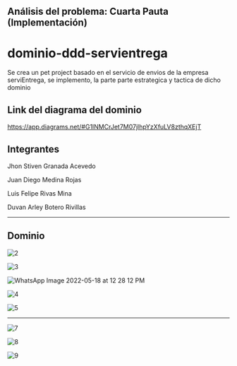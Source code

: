 ## Análisis del problema: Cuarta Pauta (Implementación)

# dominio-ddd-servientrega

 Se crea un pet project  basado  en el servicio de envios de la empresa serviEntrega,  se implemento,  la parte parte estrategica y tactica de dicho dominio

## Link del  diagrama del dominio
https://app.diagrams.net/#G1lNMCrJet7M07jlhpYzXfuLV8zthqXEjT

## Integrantes
Jhon Stiven Granada Acevedo

Juan Diego Medina Rojas

Luis Felipe Rivas Mina

Duvan Arley  Botero Rivillas

----------------------------------------------------
## Dominio

![2](https://user-images.githubusercontent.com/96325513/169106712-69779095-0e68-4609-a68b-d7ef2906452f.jpeg)

![3](https://user-images.githubusercontent.com/96325513/169106923-ab063e84-cf97-47d0-a16a-eb675c8346a1.jpeg)

![WhatsApp Image 2022-05-18 at 12 28 12 PM](https://user-images.githubusercontent.com/96325513/169106586-2eddc4f2-d18e-4381-a327-07d222abdde6.jpeg)

![4](https://user-images.githubusercontent.com/96325513/169107172-6bea8ec3-9e07-403e-9df8-681578e54d55.jpeg)

![5](https://user-images.githubusercontent.com/96325513/169107283-0a167b64-8459-4bd0-a61d-50c95ec5f1a3.jpeg)

---------------------------------------------------------------------------------------------------------

![7](https://user-images.githubusercontent.com/96325513/169107395-3df8de8e-09d9-4b93-8d7b-611b4988932b.jpeg)

![8](https://user-images.githubusercontent.com/96325513/169107474-40f794a0-1f7d-4341-91c2-84f6da6c910f.jpeg)

![9](https://user-images.githubusercontent.com/96325513/169107566-d8ce1dae-7d4d-44ba-8f9d-ed19d57dc2cc.jpeg)







